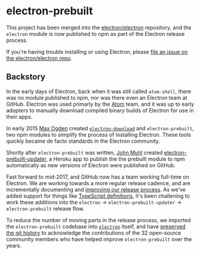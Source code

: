# electron-prebuilt

This project has been merged into the
[electron/electron](https://github.com/electron/electron/tree/master/npm)
repository, and the `electron` module is now published to npm as part of the
Electron release process.

If you're having trouble installing or using Electron, please 
[file an issue on the electron/electron repo](https://github.com/electron/electron/issues?utf8=%E2%9C%93&q=is%3Aissue%20is%3Aopen%20install%20).

## Backstory

In the early days of Electron, back when it was still called `atom-shell`, there 
was no module published to npm, nor was there even an Electron team at GitHub.
Electron was used primarly by the [Atom](https://atom.io/) team, and it was up 
to early adopters to manually download compiled binary builds of Electron for 
use in their apps.

In early 2015 [Max Ogden](https://github.com/maxogden) created 
[`electron-download`](https://github.com/electron-userland/electron-download) 
and `electron-prebuilt`, two npm modules to simplify the process of installing 
Electron. These tools quickly became de facto standards in the Electron 
community.

Shortly after `electron-prebuilt` was written, 
[John Muhl](https://github.com/johnmuhl/) created
[electron-prebuilt-updater](https://github.com/electron/electron-prebuilt-updater), 
a Heroku app to publish the the prebuilt module to npm automatically as new 
versions of Electron were published on GitHub.

Fast forward to mid-2017, and GitHub now has a team working full-time on 
Electron. We are working towards a more regular release cadence, 
and are incrementally documenting and [improving our release process](https://github.com/electron/electron/blob/master/docs/development/releasing.md). 
As we've added support for things like 
[TypeScript definitions](https://electron.atom.io/blog/2017/06/01/typescript),
it's been challening to work these additions into the `electron` -> `electron-prebuilt-updater` -> `electron-prebuilt` release flow.

To reduce the number of moving parts in the release process, we imported
the `electron-prebuilt` codebase into [`electron`](https://github.com/electron/electron/tree/master/npm) itself, and have 
[preserved the git history](https://github.com/electron/electron/pull/10172)
to acknowledge the contributions of the 32 open-source community members who 
have helped improve `electron-prebuilt` over the years.
